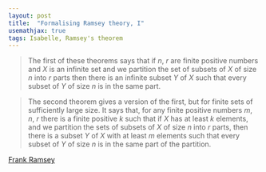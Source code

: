 ```yaml
---
layout: post
title:  "Formalising Ramsey theory, I"
usemathjax: true 
tags: Isabelle, Ramsey's theorem
---
```


> The first of these theorems says that if $n$, $r$ are finite positive numbers and $X$ is an infinite set and we partition the set of subsets of $X$ of size $n$ into $r$ parts then there is an infinite subset $Y$ of $X$ such that every subset of $Y$ of size $n$ is in the same part. 

> The second theorem gives a version of the first, but for finite sets of sufficiently large size. It says that, for any finite positive numbers $m$, $n$, $r$ there is a finite positive $k$ such that if $X$ has at least $k$ elements, and we partition the sets of subsets of $X$ of size $n$ into $r$ parts, then there is a subset $Y$ of $X$ with at least $m$ elements such that every subset of $Y$ of size $n$ is in the same part of the partition. 

[Frank Ramsey](https://plato.stanford.edu/entries/ramsey/)


